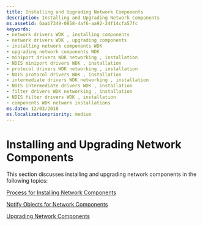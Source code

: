```yaml
---
title: Installing and Upgrading Network Components
description: Installing and Upgrading Network Components
ms.assetid: 6aab7349-0858-4af6-aa92-24f14cfa57fc
keywords:
- network drivers WDK , installing components
- network drivers WDK , upgrading components
- installing network components WDK
- upgrading network components WDK
- miniport drivers WDK networking , installation
- NDIS miniport drivers WDK , installation
- protocol drivers WDK networking , installation
- NDIS protocol drivers WDK , installation
- intermediate drivers WDK networking , installation
- NDIS intermediate drivers WDK , installation
- filter drivers WDK networking , installation
- NDIS filter drivers WDK , installation
- components WDK network installations
ms.date: 12/03/2018
ms.localizationpriority: medium
---
```


# Installing and Upgrading Network Components

This section discusses installing and upgrading network components in the following topics:

[Process for Installing Network Components](installing-network-components2.md)

[Notify Objects for Network Components](notify-objects-for-network-components.md)

[Upgrading Network Components](upgrading-network-components.md)